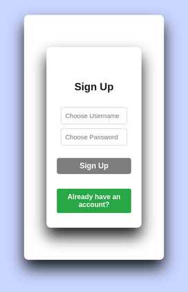 <!DOCTYPE html>
<html lang="en">
<head>
  <meta charset="UTF-8">
  <title>copps.com</title>
  <meta name="viewport" content="width=device-width, initial-scale=1">

  <!-- my css -->
  <link rel="stylesheet" href="https://cdnjs.cloudflare.com/ajax/libs/fontawesome/6.6.0/css/all.min.css"/>
</head>
<!-- signin/signup starts-->


    
  <style>
    

    *{
margin: 0;
padding: 0;
box-sizing: border-box;
font-family: "poppins",Sans-Serif;
}

html, body {
  height: 100%;
  width: 100%;
  background-color: #cad6ff;
  background: #c9d6ff;
}
.infor {
    margin-left: 40px;
    align-items: center;
}

.all{
width: 900px;
height: 600px;
align-items: center;
margin: 20px auto;
}
#signuppage{
background: #fff;
width: 80%;
padding: 1.5rem;
margin: 50px auto;
border-radius: 10px;
box-shadow: 0 20px 35px rgb(0,0,1,0.9);
}
#signinpage{
background: #fff;
width: 450px;
padding: 1.5rem;
margin: 50px auto;
border-radius: 10px;
box-shadow: 0 20px 35px rgb(0,0,1,0.9);
}
form {
margin: 0, 2rem;
}
.form-title{
font-size: 1.5rem;
font-weight: bold;
text-align: center;
padding: 1.3rem;
margin-bottom: 0.4rem;
}
input{
color: inherit;
width: 100%;
background-color: transparent;
border: none;
border-bottom: 1px solid #757575;
font-size: 15px;
}
.input-group{
padding: 1% 0;
position: relative;
}
.input-group:{
position: absolute;
color: black;
}
input:focus{
background-color: transparent;
outline: transparent;
border-bottom: 2px solid hst(327, 90%) ;
}
input:: placeholder{
color:transparent;
}
}
label{
color: 757575;
position: relative;
left: 1.2em;
top: -1.3em;
cursor: auto;
transition: 0.3s ease all;
}
input:focus-label,input:not(placeholder-shown) label{
top: -3em;
color: hsl(327,90%, 28%);
font-size: 15px;
}
.recover{
text-align: right;
font-size: 1rem;
margin-bottom: 1rem;
}
.recover a {
text-decoration: none;
color: rgb(125,125,125);
}
.recover a:hover{
color: blue;
text-decoration: underline;
}
.btn{
font-size: 1.1rem;
padding: 8px 0;
border-radius: 5px;
outline: none;
border: none;
width: 100%;
background: rgb(125,125,125,235);
color: white;
cursor: pointer;
transition: 0.85s;
}
.btn:hover{
background: #07001f;
}

.btn2 {
font-size: 1.1rem;
padding: 8px 0;
border-radius: 5px;
outline: none;
border: none;
width: 100%;
background: rgb(125,125,125,235);
color: white;
cursor: pointer;
transition: 0.85s;
}
.or{
font-size: 1.1rem;
margin-top: 0.5rem;
text-align: center;
}
.icons{
text-align: center;
}
.icon i {
color: rgb(125,125,235);
padding: 0.8rem 1.5rem;
border-radius: 10px;
font-size: 1.5rem;
cursor: pointer;
border: 2px solid #dfe9f5;
margin: 0 15px;
transition: 1s;
}
.icon i: hover{
background: #07001f;
font-size: 1.6rem;
border: 2px solid rgb(125125,235);
}
.links{
display: flex;
justify-content: soace-around;
padding: 0 4rem;
margin-top: 0.9rem;
font-weight: bold;
}
button{
color: rgb(125,125,235);
border: none;
font-size: 1rem;
font-weight: bold;
}
button:hover{
text-decoration: underline;
color: blue;
}
  </style>
<section id="search">
<body>

<div id="signuppage">

<div class="card p-4" id="signupPage">
  <h1 class="form-title">Sign Up</h1>
  <div class="mb-3 position-relative">
    <input type="text" class="form-control" id="signupUsername" placeholder="Choose Username">
  </div>

  <div class="mb-3 position-relative">
    <input type="password" class="form-control" id="signupPassword" placeholder="Choose Password">
    <span class="toggle-password" onclick="togglePassword('signupPassword', this)"></span>
  </div>

  <button class="btn btn-success w-100" onclick="signup()">Sign Up</button>

  <div class="text-center mt-3">
    <button class="toggle-link" onclick="showLogin()">Already have an account?</button>
  </div>
</div>



<div class="card p-4" id="loginPage" style="display:none;">

  <h3 class="form-title">Login</h3>
  <div class="mb-3 position-relative">
    <input type="text" class="form-control" id="loginUsername" placeholder="Enter Username">
  </div>

  <div class="mb-3 position-relative">
    <input type="password" class="form-control" id="loginPassword" placeholder="Enter Password">
    <span class="toggle-password" onclick="togglePassword('loginPassword', this)">👁️</span>
  </div>

  <button class="btn btn-primary w-100" onclick="login()">Login</button>

  <div class="text-center mt-3">
    <button class="toggle-link" onclick="showSignup()">Don't have an account?</button>
  </div>
</div>

<div class="card p-4" id="shopPage" style="display:none;">
  <h4>Hello <span id="userDisplay"></span>!</h4>

  <div id="products" class="mt-3">
    



 
 
  
  <style>
 
    .container {
      width: 100%;
      margin: 50px auto;
      padding: 20px;
      background-color: #fff;
      border-radius: 8px;
      box-shadow: 0 0 10px rgba(0, 0, 0, 0.1);
    }
    .inside h1,.inside h2, .inside h3 {
      text-align: center;
      color: blue;
      text-decoration: underline;
    }
    label {
      display: block;
      margin: 10px 0 5px;
    }
    input {
      width: 90%;
      padding: 10px;
      margin: 5px 0;
      border: 1px solid #ccc;
      border-radius: 4px;
    }
    button {
      width: 100%;
      padding: 10px;
      margin: 10px 0;
      background-color: #28a745;
      color: white;
      border: none;
      border-radius: 4px;
      cursor: pointer;
    }
    button:hover {
      background-color: #218838;
    }
    .clear-btn {
      background-color: #dc3545;
    }
    .clear-btn:hover {
      background-color: #c82333;
    }
    .history-container {
      display: none;
      width: 90%;
      margin: 50px auto;
      padding: 20px;
      background-color: #fff;
      border-radius: 8px;
      box-shadow: 0 0 10px rgba(0, 0, 0, 0.1);
    }
    ol {
      list-style-type: decimal;
      padding: 10px;
    }
    li {
      padding: 2px;
      border-bottom: 1px solid #ccc;
    }
    
    

  </style>



<html lang="en">
<head>
  <meta charset="UTF-8">
  <title>copps.com</title>
  <meta name="viewport" content="width=device-width, initial-scale=1">
  <link rel="stylesheet" href="https://cdnjs.cloudflare.com/ajax/libs/fontawesome/6.6.0/css/all.min.css"/>
  <style>
    * {
      margin: 0;
      padding: 0;
      box-sizing: border-box;
      font-family: "poppins", Sans-Serif;
    }
    html, body {
      height: 100%;
      width: 100%;
      background-color: #cad6ff;
    }
    .infor {
      margin-left: 40px;
    }
    .container {
      width: 100%;
      margin: 50px auto;
      padding: 20px;
      background-color: #fff;
      border-radius: 8px;
      box-shadow: 0 0 10px rgba(0, 0, 0, 0.1);
    }
    .inside h1, .inside h2, .inside h3 {
      text-align: center;
      color: blue;
      text-decoration: underline;
    }
    .history-container {
      display: none;
      width: 90%;
      margin: 50px auto;
      padding: 20px;
      background-color: #fff;
      border-radius: 8px;
      box-shadow: 0 0 10px rgba(0, 0, 0, 0.1);
    }
    ol { list-style-type: decimal; padding: 10px; }
    li { padding: 2px; border-bottom: 1px solid #ccc; }
    #statusDisplay {
  position: absolute;
  background-color: #fff;
  padding: 10px;
  border: 1px solid #ccc;
  border-radius: 5px;
  box-shadow: 0 0 10px rgba(0, 0, 0, 0.2);
  z-index: 1000;
}
  </style>
</head>
<body>
    



<meta charset="UTF-8">
<meta name="viewport" content="width=device-width, initial-scale=1.0">
<title>copps.com</title>
<link rel="stylesheet" href="https://cdnjs.cloudflare.com/ajax/libs/font-awesome/6.7.2/css/all.min.css">
</head>
<body>
<header>
<div class="menu-toggle">
<div class="menu-icon">
<span></span>
<span></span>
<span></span>
</div>
<div class="close-icon" style="display: none;">
<div class="exit">
<i class="fa fa-times" ></i>
</div>
</div>
</div>
<div class="menu" style="display: none;">
<!-- menu content here -->
<section id="header">
<ul id="navbar">
<li> <a class="actie" href="
       https://mathewschanda.github.io/www.Copps-2025.com/
       ">
<i class="fa fa-home" aria-hidden="true"></i> HOME
</a></li>
<li> <a href="#products">PRODUCTS</a></li>
<li> <a href="#cartList">
<i class="fa fa-shopping-basket" aria-hidden="false"></i>CART LIST
</a></li>
<li> <a href="
       https://www.facebook.com/apaniking.highest.90?mibextid=rS40aB7S9Ucbxw6v
       ">visit us on Facebook</a></li>
<li> <a href="
https://www.google.com/maps/@-15.4140672,28.2984448,9z?force=qVTs2FOxxTmHHo79-
pwa&source=mlapk
">
<i class="fa fa-map-marker" aria-hidden="true"></i>LOCATION
</a></li>
<li> <a

onclick="viewOrders()">HISTORY</a></li>
<li> <a href="file:///C:/Users/ADMIN/Desktop/COPPS/project defence/QUIZ/QUIZ.html">TAKE A QUIZ</a></li>



<li> 
  <a onclick="viewPrize()">STATUS <i class="fa fa-handshake-o" aria-hidden="true"></i> </a>
  <div id="statusDisplay" style="display:none;"></div>
</li>



</ul>
</section>


<div id="orderHistory" style="display:none;">
  <h5 class="mt-4">Order History</h5>
  <ul id="orderList" class="list-group"></ul>
</div>

</div>
</header>
<!-- Search bar starts-->
<div class="all">
<section id="search">
<h1>WELCOME TO COPPS</h1>
<p>where high customer satisfaction is priotised</p>
</head>
<body>
<div class="search-container">
<input type="text" id="searchInput" class="search-input" placeholder="Search in COPPS">
<button onclick="searchGoogle()" class="search-button">Search</button>
</div>
<div class="ad-container">
<div class="ad-text active"><p id="ad">EVERY TRANSACTION <br>INCREASES <br>YOUR
LOYALTY POINTS</p></div>
<div class="ad-text"><p id="ad">SHOP NOW AND <br>EARN MORE POINTS</p></div>
<div class="ad-text"> <p id="ad">MAKE YOUR 5 POINTS AND <br>GET 50% DISCOUNT<br>
ON YOUR NEXT<br>ORDER</p></div>
<div class="ad-text"><p id="ad">GET YOUR FREE PRIZES <br>ON WEEKENDS</p></div>
<div class="ad-text"><h1>COPPS!</h1><p id="ad">ACHIEVING HIGH <br>CUSTOMER
SATISFACTION!!</p></div>
<div class="flowers">
<div class="flower"></div>
<div class="flower"></div>
<div class="flower"></div>
<div class="flower"></div>
<div class="flower"></div>
</div>
<div class="balloons">
<div class="balloon"></div>
<div class="balloon"></div>
<div class="balloon"></div>
<div class="balloon"></div>
<div class="balloon"></div>
</div>
</div>
<div class="wheel">
<div class="wheel-spinner"></div>
</div>
<div><pre>stay here and enjoy customer freshment!! otherwise its too hot out side
COPPS</pre></div>


<!--products-->
<section id="products">
<section
id="product1" class="section-p1">
<h1>LATEST PRODUCTS AVAILABLE</h1>
<p>choose the product you want to buy and click 'BUY' button to add the product to cart list.
</p>
<div class="pro-comtainer">

   
      
<div class="pro">
<img src="file:///storage/emulated/0/Pictures/facebook/1746466746755.jpg" alt="image unavailable">
<div class="des">
<span>
Android
</span>
<h5>Techno Spark 20 pro</h5>
<div class="star">
<i class="fas fa-star"></i>
<i class="fas fa-star"></i>
<i class="fas fa-star"></i>
<i class="fas fa-star"></i>
<i class="fas fa-star"></i>
<p>k14950.00</p>
<button onclick="addToCart('Techno Spark 20 pro', 14950.00)">
<i class="fa fa-cart-plus"></i>
BUY</button>
</div>
</div>
</div>



    <div class="pro">
    <img src=" file:///C:/Users/BLAQDRUM/Desktop/project defence/images/fridge.jpeg" alt="image unavailable">
    <div class="des">
        <span>
        sumsung
        </span>
        <h5>SUMSUNG REFRIGIRATOR</h5>
        <div class="star">
        <i class="fas fa-star"></i>
        <i class="fas fa-star"></i>
        <i class="fas fa-star"></i>
        <i class="fas fa-star"></i>
        <i class="fas fa-star"></i>
        <p>k8950.00</p>
        <button onclick="addToCart('SUMSUNG REFRIGILATOR', 8950.00)">
        <i class="fa fa-cart-plus"></i>
        BUY</button>
        </div>
        </div>
        </div>
    
        <div class="pro">
            <img src="file:///C:/Users/BLAQDRUM/Desktop/project defence/images/tv.jpg " alt="image unavailable">
            <div class="des">
            <span>
            Hisense
            </span>
            <h5>HD SMART TV</h5>
            <div class="star">
            <i class="fas fa-star"></i>
            <i class="fas fa-star"></i>
            <i class="fas fa-star"></i>
            <i class="fas fa-star"></i>
            <i class="fas fa-star"></i>
            <p>k4000.00</p>
            <button onclick="addToCart('HD SMART TV', 4000.00)">
            <i class="fa fa-cart-plus"></i>
            BUY</button>
            </div>
            </div>
            </div>
        
                      
</div>
</section>
</section>
<section id="burner">
    <h4>DO YOU WANT TO PURCHASE ONE BUT HAVE INSUFICIENT FUNDS?</h4>
    <h2>WITH COPPS <span> YOU CAN PAY 50% CASH</span> AND 50% WILL BE PAID IN MONTHLY INSTALMENTS  </h2>
    <h2><a href="">TERMS </a>& <a href="">CONDITIONS </a> APPLY</h2>
</section>
<section id="1">
   <style>

        #cart h2{
            color: blue;
            text-align: center;
            text-decoration: underline;
        }
        #cart p{
            color: deeppink;
            display: flex;
            margin-left: 50px;
            font-size: 30px;
        }
        h4{
            color: dodgerblue;
        }
    </style>
    
         
         
<section id="cartlist">
    <div id="cart">
  <h2 class="mt-4">ITEMS IN YOUR CART LIST WILL SHOW HERE:</h2>
  <ul id="cartList" class="list-group mb-3"></ul>
  
  
<ol style="list-style-type: lower-roman;"
  id="cartList" class="list-group"></ol>
<div id="totalPrice" class="mt-2 fw-bold"></div>
</div>
    
         </section>
        </section>
<!--stylesheet starts -->
<style>

#header{
display: flex;
align-items: center;
justify-content:
space-between;
padding: 20px 80px;
background: rgb(255,155,255);
box-shadow: 0 5px 10px rgb(0,0,0,0.9);
width: 900px;
position: fixed;
top: 0;
left: 0;
}
#navbar{
display: flex;
align-items: center;
justify-content: center;
}
#navbar li{
list-style: none;
padding: 0 20px;
position: relative;

}
#navbar li a{
text-decoration:none ;
font-size: 16px;
font-weight: 600;
color: #1a1a1a;
transition: 0.3s ease;
}
#navbar li a:hover,
#navbar li a.active{
color: #088178;
}
#navbar li a.active ::after,
#navbar li a:hover::after
{
content:"" ;
width: 60.7%;
height: 2px;
background: #088178;
position: absolute;
bottom: -4px;
left: 20px;
}
#search {
text-align:center;
}
#footer{
position: relative;
bottom: 0;
left:0;
width: 100%;
background-color:rgb(255,155,255);
color: #fff;
padding: 5px;
text-align: center;
z-index: 1000;
}
.menu-toggle {
cursor: pointer;
position: fixed;
top: 10px;
left: 10px;
z-index: 1000;
}
.menu-icon span {
display: block;
width: 20px;
height: 2px;
background-color: #333;
margin-bottom: 5px;
transition: all 0.3s ease;
}
.close-icon {
position: absolute;
top: 0;
left: 0;
}
.triangle {
width: 0;
height: 0;
border-style: solid;
border-width: 10px 10px 0 10px;
border-color: #333 transparent transparent transparent;
}
.ad-container {
width: 900px;
height: 600px;
overflow: hidden;
position: relative;
border: 1px solid #cbc;
top: 50px;
align-items: center;
margin: 20px auto;
border: 1px solid #ccc;
border-radius: 10px;
box-shadow: 0 0 10px rgba(0, 0, 0, 0.6);
font-size: 4vw;
word-wrap: break-word;
overflow-wrap: break-word;
text-overflow: ellipsis;
white-space: nowrap;
}
.ad-text {
position: absolute;
white-space: nowrap;

opacity: 0;
transition: opacity 1s;
}
.ad-text.active {
opacity: 1;
}
#ad {
color: rgb(200,90,200);
font-size:50px;
text-align: center;
text-shadow:
5px 2px 10px rgba(0, 0, 0, 0.2);
}
.ad-container h1{ text-align: center;
font-size: 50px;
color: rgb(00,00,200);
text-shadow: 10px 4px 10px rgba(0, 0, 0, 0.3);
}
.flowers {
position: absolute;
top: 300px;
left: 500px;
width: 100%;
height: 100%;
}

.flower {
position: absolute;
width: 50px;
height: 50px;
background-color: #ff69b4;
border-radius: 90%;
animation: flower-animation 5s infinite;
}
.balloons {
position: absolute;
top: 300px;
left: 200px;
width: 100%;
height: 100%;
align-items: center;
}
.balloon {
position: absolute;
width: 30px;
height: 60px;
background-color: #add8e6;
border-radius: 50%;
animation: balloon-animation 5s infinite;
}
@keyframes flower-animation {
0% {
transform: translate(0, 0);
}
25% {
transform: translate(50px, -50px);
}
50% {
transform: translate(100px, 0);
}
75% {
transform: translate(50px, 50px);
}
100% {
transform: translate(0, 0);
}
}
@keyframes balloon-animation {
0% {
transform: translate(0, 100%);
}
25% {
transform: translate(-50px, 50%);
}
50% {
transform: translate(0, 0);
}
75% {
transform: translate(50px, 50%);
}
100% {
transform: translate(0, 100%);
}
}
#product1{
text-align: center;
}
#product1  h1 {
    color: crimson;
    font-size: 30px;
    text-decoration: underline;
    text-decoration-color: #4285f4;
    
}
#product1  p{
    color: darkgreen;
}
#product1 .pro{
width: 23%;
min-width: 25px;
padding:10px 12px;
border: 1px solid #cce7d0 ;
border-radius: 25px;
cursor: pointer;
box-shadow: 20px 20px 30px rgba(0,0,0,0.2);
margin: 15px 0;
transition: 0.2s ease;
}

#product1 .pro:hover{
box-shadow: 20px 20px 30px rgba(0,0,0,0.6);
}
#product1 .pro img{
width: 100%;
border-radius: 20px;
}
#product1 .pro.des{
text-align: start;
padding:10px o ;
}
#product1 .pro .des span {
    color: #088178;
    font-size: 12px;
}
#product1 .pro .des h5 {
    padding-top: 7px;
    color: #4285f4;
    font-size: 14px;
}
#product1 .pro .des i {
    font-size: 12px;
    color: burlywood;
}
#product1 .pro .des p {
  padding-top: 7px; 
  font-size: 15px; 
  font-weight: 700;
  color: blue;
}
#product1 .pro .des button:hover {
    background-color: crimson;
}
#product1 .pro-comtainer {
    display: flex;
    justify-content: space-between;
    padding-inline: 20px;
    padding-top: 20px;
    flex-wrap: wrap;
}
#burner{
    background-color: #dcecea;
}
#burner h4{
    color: rgb(230, 11, 11);
    text-decoration: overline;
    font-size: 20px;
}
#burner span{
    color: #f0f;
}
.wheel {
position: relative;
width: 100px;
height: 200px;
border-radius: 50%;
background-color: rgb(0,255,255);
box-shadow: 0 0 10px rgba(0, 0, 0, 0.6);
}
.wheel-spinner {
position: absolute;
top: 50%;
left: 50%;
transform: translate(-50%, -50%);
width: 50%;
height: 50%;
border-radius: 50%;
border: 10px solid #333;
border-top-color: #f0f;
animation: spin 0.1s linear infinite;
}
@keyframes spin {
0% {
transform: translate(-50%, -50%) rotate(0deg);
}
100% {
transform: translate(-50%, -50%) rotate(360deg);
}
}
.search-container {
margin-top: 15px;
}
.search-input {
padding: 10px;
width: 300px;
border: 1px solid #ccc;
border-radius: 5px;
font-size: 16px;
}
.search-button {
padding: 10px 20px;
background-color: #4285f4;
color: #fff;

border: none;
border-radius: 5px;
font-size: 16px;
cursor: pointer;
}
</style>
<!--stylesheet ends-->
<script>
const adTexts = document.querySelectorAll('.ad-text');
let currentIndex = 0;
function showAdvert(index) {
adTexts.forEach((adText, i) => {
if (i === index) {
adText.classList.add('active');
} else {
adText.classList.remove('active');
}
});
}
function changeAdvert() {
    
showAdvert(currentIndex);
currentIndex = (currentIndex + 1) % adTexts.length;
}
setInterval(changeAdvert, 6000);
</script>
<script>
const flowers = document.querySelectorAll('.flower');
const balloons = document.querySelectorAll('.balloon');
flowers.forEach((flower, index) => {
flower.style.top = `${index * 50}px`;
flower.style.left = `${Math.random() * 200}px`;
});
balloons.forEach((balloon, index) => {
balloon.style.top = `${index * 50}px`;
balloon.style.left = `${Math.random() * 200}px`;
});
</script>
<script>
const menuToggle = document.querySelector('.menu-toggle');
const menuIcon = document.querySelector('.menu-icon');
const closeIcon = document.querySelector('.close-icon');
const menu = document.querySelector('.menu');
menuToggle.addEventListener('click', () => {
if (menu.style.display === 'block') {
menu.style.display = 'none';
closeIcon.style.display = 'none';

menuIcon.style.display = 'block';
} else {
menu.style.display = 'block';
closeIcon.style.display = 'block';
menuIcon.style.display = 'none';
}
});
</script>
<script>
function searchGoogle() {
var searchTerm = document.getElementById('searchInput').value;
if (searchTerm) {
var searchUrl = 'https://www.google.com/search?q=' +
encodeURIComponent(searchTerm);
window.open(searchUrl, '_blank');
} else {
alert('Please type in the item you are searching for');
}
}


</csript>


<script>
  let cart = [];

  function signup() {
    const username = document.getElementById('signupUsername').value.trim();
    const password = document.getElementById('signupPassword').value.trim();

    if (username === '' || password === '') {
      alert('Please enter username and password.');
      return;
    }

    let users = JSON.parse(localStorage.getItem('users')) || [];

    if (users.some(user => user.username === username)) {
      alert('Username already exists.');
      return;
    }

    users.push({ username, password });
    localStorage.setItem('users', JSON.stringify(users));

    alert('Signup successful!');
    showLogin();
  }

  function login() {
    const username = document.getElementById('loginUsername').value.trim();
    const password = document.getElementById('loginPassword').value.trim();

    if (username === '' || password === '') {
      alert('Please enter username and password.');
      return;
    }

    const users = JSON.parse(localStorage.getItem('users')) || [];
    const user = users.find(u => u.username === username && u.password === password);

    if (!user) {
      alert('Incorrect username or password.');
      return;
    }

    localStorage.setItem('currentUser', username);
    document.getElementById('userDisplay').innerText = username;
    showShop();
  }

  function togglePassword(fieldId, btn) {
    const passwordField = document.getElementById(fieldId);

    if (passwordField.type === 'password') {
      passwordField.type = 'text';
      btn.textContent = '🙈';
    } else {
      passwordField.type = 'password';
      btn.textContent = '👁️';
    }
  }

  function showSignup() {
    document.getElementById('signupPage').style.display = 'block';
    document.getElementById('loginPage').style.display = 'none';
    document.getElementById('shopPage').style.display = 'none';
  }

  function showLogin() {
    document.getElementById('signupPage').style.display = 'none';
    document.getElementById('loginPage').style.display = 'block';
    document.getElementById('shopPage').style.display = 'none';
  }

  function showShop() {
    document.getElementById('signupPage').style.display = 'none';
    document.getElementById('loginPage').style.display = 'none';
    document.getElementById('shopPage').style.display = 'block';
  }

  function addToCart(productName, price) {
    cart.push({ productName, price });
    updateCartDisplay();
  }

  function updateCartDisplay() {
    const cartList = document.getElementById('cartList');
    cartList.innerHTML = '';
    cart.forEach((item) => {
      const li = document.createElement('li');
      li.className = 'list-group-item';
      li.textContent = `${item.productName} -k${item.price}`;
      cartList.appendChild(li);
    });
  }
  
li.textContent = `${item.productName} - K${item.price.replace('$', 'k')}`;

  function placeOrder() {
    if (cart.length === 0) {
      alert('Cart is empty!');
      return;
    }
    const order = {
      user: localStorage.getItem('currentUser'),
      items: cart,
      date: new Date().toLocaleString()
    };
    let orders = JSON.parse(localStorage.getItem('orders')) || [];
    orders.push(order);
    localStorage.setItem('orders', JSON.stringify(orders));

    alert('Order placed successfully!');
    cart = [];
    updateCartDisplay();
  }

  function viewOrders() {
    const orderHistory = document.getElementById('orderHistory');
    const orderList = document.getElementById('orderList');
    orderHistory.style.display = 'block';
    orderList.innerHTML = '';

    const orders = JSON.parse(localStorage.getItem('orders')) || [];
    const currentUser = localStorage.getItem('currentUser');

    const userOrders = orders.filter(order => order.user === currentUser);

    if (userOrders.length === 0) {
      orderList.innerHTML = '<li class="list-group-item">No orders yet.</li>';
      return;
    }

    userOrders.forEach((order, index) => {
      const li = document.createElement('li');
      li.className = 'list-group-item';
      li.innerHTML = `
        <strong>Order ${index + 1}</strong> - ${order.date}
        <ul>
          ${order.items.map(item => `<li>${item.productName} - $${item.price}</li>`).join('')}
        </ul>
      `;
      orderList.appendChild(li);
    });
  }

  

  function logout() {
    localStorage.removeItem('currentUser');
    cart = [];
    updateCartDisplay();
    showLogin();
  }
</script>

  
  





  <div class="d-grid gap-2">
    <button class="btn btn-warning" onclick="placeOrder()">Place Order</button>
    <button class="btn btn-secondary" onclick="logout()">Logout</button>
  </div>

  
</div>

<script>

  let cart = [];

  function signup() {
    const username = document.getElementById('signupUsername').value.trim();
    const password = document.getElementById('signupPassword').value.trim();

    if (username === '' || password === '') {
      alert('Please enter username and password.');
      return;
    }

    let users = JSON.parse(localStorage.getItem('users')) || [];

    if (users.some(user => user.username === username)) {
      alert('Username already exists.');
      return;
    }

    users.push({ username, password });
    localStorage.setItem('users', JSON.stringify(users));

    alert('Signup successful!');
    showLogin();
  }

  function login() {
    const username = document.getElementById('loginUsername').value.trim();
    const password = document.getElementById('loginPassword').value.trim();

    if (username === '' || password === '') {
      alert('Please enter username and password.');
      return;
    }

    const users = JSON.parse(localStorage.getItem('users')) || [];
    const user = users.find(u => u.username === username && u.password === password);

    if (!user) {
      alert('Incorrect username or password.');
      return;
    }

    localStorage.setItem('currentUser', username);
    document.getElementById('userDisplay').innerText = username;
    showShop();
  }

  function togglePassword(fieldId, btn) {
    const passwordField = document.getElementById(fieldId);

    if (passwordField.type === 'password') {
      passwordField.type = 'text';
      btn.textContent = '🙈';
    } else {
      passwordField.type = 'password';
      btn.textContent = '👁️';
    }
  }

  function showSignup() {
    document.getElementById('signupPage').style.display = 'block';
    document.getElementById('loginPage').style.display = 'none';
    document.getElementById('shopPage').style.display = 'none';
  }

  function showLogin() {
    document.getElementById('signupPage').style.display = 'none';
    document.getElementById('loginPage').style.display = 'block';
    document.getElementById('shopPage').style.display = 'none';
  }

  function showShop() {
    document.getElementById('signupPage').style.display = 'none';
    document.getElementById('loginPage').style.display = 'none';
    document.getElementById('shopPage').style.display = 'block';
  }


function addToCart(productName, price) {
  cart.push({ productName, price });
  updateCartDisplay();
}

function removeFromCart(index) {
  cart.splice(index, 1); // Remove 1 item at the given index
  updateCartDisplay();
}

function updateCartDisplay() {
  const cartList = document.getElementById('cartList');
  const totalPriceElement = document.getElementById('totalPrice');

  cartList.innerHTML = '';
  let total = 0;

  cart.forEach((item, index) => {
    const li = document.createElement('li');
    li.className = 'list-group-item d-flex justify-content-between align-items-center';

    const price = parseFloat(item.price.toString().replace(/[^0-9.-]+/g, ''));
    total += price;

    li.innerHTML = `
      ${item.productName} - K${price.toFixed(2)}
      
      <button 
  style="background-color: #ff4d4f; color: white; border: none; padding: 10px 15px; border-radius: 5px; cursor: pointer;"
      class="btn2" onclick="removeFromCart(${index})">
<i class="fa fa-minus-square"</i>Remove</button>
    `;

    cartList.appendChild(li);
  });

  totalPriceElement.textContent = `Total: K${total.toFixed(2)}`;
}
  function placeOrder() {
    if (cart.length === 0) {
      alert('Cart is empty!');
      return;
    }
    const order = {
      user: localStorage.getItem('currentUser'),
      items: cart,
      date: new Date().toLocaleString()
    };
    let orders = JSON.parse(localStorage.getItem('orders')) || [];
    orders.push(order);
    localStorage.setItem('orders', JSON.stringify(orders));

    alert('Order placed successfully!');
    cart = [];
    updateCartDisplay();
  }

  function viewOrders() {
  const orderHistory = document.getElementById('orderHistory');
  const orderList = document.getElementById('orderList');
  
  if (orderHistory.style.display === 'block') {
    orderHistory.style.display = 'none';
  } else {
    orderHistory.style.display = 'block';
    orderList.innerHTML = '';
    const orders = JSON.parse(localStorage.getItem('orders')) || [];
    const currentUser = localStorage.getItem('currentUser');
    const userOrders = orders.filter(order => order.user === currentUser);
    
    if (userOrders.length === 0) {
      orderList.innerHTML = '<li class="list-group-item">No orders yet.</li>';
      return;
    }
    
    userOrders.forEach((order, index) => {
      const li = document.createElement('li');
      li.className = 'list-group-item';
      li.innerHTML = ` 
        <strong>Order ${index + 1}</strong> - ${order.date} 
        <ul> 
          ${order.items.map(item => `<li>${item.productName} - K${item.price}</li>`).join('')} 
        </ul> 
      `;
      orderList.appendChild(li);
    });
  }
}


// Get number of orders
function getNumberOfOrders() {
  const orders = JSON.parse(localStorage.getItem('orders')) || [];
  const currentUser = localStorage.getItem('currentUser');
  const userOrders = orders.filter(order => order.user === currentUser);
  return userOrders.length;
}

// Add this function to display prize gift or message
function viewPrize() {
  const statusElement = document.getElementById('statusDisplay');
  
  if (statusElement.style.display === 'block') {
    statusElement.style.display = 'none';
  } else {
    statusElement.style.display = 'block';
    const orders = JSON.parse(localStorage.getItem('orders')) || [];
    const currentUser = localStorage.getItem('currentUser');
    const userOrders = orders.filter(order => order.user === currentUser);
    
    if (userOrders.length >= 5) {
      statusElement.innerHTML = '<p>Congratulations! You have earned a PRIZE GIFT 🎁</p>';
    } else {
      statusElement.innerHTML = `NO PRIZE FOR YOU. PLACE ${5 - userOrders.length} MORE ORDERS TO INCREASE YOUR LOYALTY POINTS`;
    }
  }
}  
// Display gift icon
function displayGiftIcon() {
  const numberOfOrders = getNumberOfOrders();
  if (numberOfOrders >= 5) {
    const giftIcon = document.createElement('div');
    giftIcon.innerHTML = '🎁 GET YOUR LOYALTY PRIZE NOW!';
    giftIcon.style.position = 'fixed';
    giftIcon.style.top = '90px'; // Changed to top
    giftIcon.style.right = '20px';
    giftIcon.style.background = '#fff';
    giftIcon.style.padding = '10px';
    giftIcon.style.borderRadius = '10px';
    giftIcon.style.cursor = 'pointer';
    giftIcon.onclick = claimPrize;
    document.body.appendChild(giftIcon);
  }
}

// Claim prize functionality
function claimPrize() {
  // Give prize logic here
  alert('Congratulations! You have received your loyalty prize!');
  
  // Clear order history for current user
  const orders = JSON.parse(localStorage.getItem('orders')) || [];
  const currentUser = localStorage.getItem('currentUser');
  const updatedOrders = orders.filter(order => order.user !== currentUser);
  localStorage.setItem('orders', JSON.stringify(updatedOrders));
  
  // Update order display
  viewOrders();
  
  // Remove gift icon
  const giftIcons = document.querySelectorAll('div');
  giftIcons.forEach(icon => {
    if (icon.innerHTML.includes('🎁')) {
      icon.remove();
    }
  });
}
// Modified placeOrder function
function placeOrder() {
  if (cart.length === 0) {
    alert('Cart is empty!');
    return;
  }
  const order = {
    user: localStorage.getItem('currentUser'),
    items: cart,
    date: new Date().toLocaleString()
  };
  let orders = JSON.parse(localStorage.getItem('orders')) || [];
  orders.push(order);
  localStorage.setItem('orders', JSON.stringify(orders));
  alert('Order placed successfully!');
  cart = [];
  updateCartDisplay();
  displayGiftIcon(); // Call displayGiftIcon function
}
  
  function logout() {
    localStorage.removeItem('currentUser');
    cart = [];
    updateCartDisplay();
    
    showLogin();
  }
function showLogin() {
  document.getElementById('signupPage').style.display = 'none';
  document.getElementById('loginPage').style.display = 'block';
}

function showSignup() {
  document.getElementById('signupPage').style.display = 'block';
  document.getElementById('loginPage').style.display = 'none';
}
  
</script>

</body>
</html>

